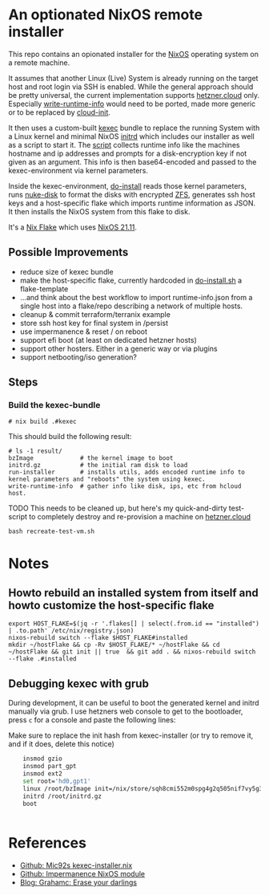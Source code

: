 # An optionated NixOS remote installer

This repo contains an opionated installer for the [NixOS](https://nixos.org) operating system on a remote machine.

It assumes that another Linux (Live) System is already running on the target host and root login via SSH is enabled.
While the general approach should be pretty universal, the current implementation supports [hetzner.cloud](https://hetzner.cloud) only.
Especially [write-runtime-info](./installer/scripts/read-runtime-info.sh) would need to be ported, made more generic or to be replaced
by [cloud-init](https://cloud-init.io/).

It then uses a custom-built [kexec](https://en.wikipedia.org/wiki/Kexec) bundle to replace the running System with a Linux kernel and minimal NixOS [initrd](https://en.wikipedia.org/wiki/Initial_ramdisk) which includes our installer
as well as a script to start it. The [script](./installer/scripts/run-installer.sh) collects runtime info like the machines hostname and ip addresses and prompts for a disk-encryption key if not given as an argument. This info is then base64-encoded and passed to the kexec-environment via kernel parameters. 

Inside the kexec-environment, [do-install](./installer/scripts/do-install.sh) reads those kernel parameters, runs [nuke-disk](./installer/scripts/do-install.sh)
to format the disks with encrypted [ZFS](https://openzfs.org/wiki/Main_Page), generates ssh host keys and a host-specific flake which imports runtime information as JSON. It then installs the NixOS system from this flake to disk.

It's a [Nix Flake](https://nixos.wiki/wiki/Flakes) which uses [NixOS 21.11](https://github.com/nixos/nixpkgs/tree/nixos-21.11).

## Possible Improvements
- reduce size of kexec bundle
- make the host-specific flake, currently hardcoded in [do-install.sh](./installer/scripts/do-install.sh) a flake-template
- ...and think about the best workflow to import runtime-info.json from a single host into a flake/repo describing a network of multiple hosts.
- cleanup & commit terraform/terranix example
- store ssh host key for final system in /persist
- use impermanence & reset / on reboot
- support efi boot (at least on dedicated hetzner hosts)
- support other hosters. Either in a generic way or via plugins
- support netbooting/iso generation?

## Steps

### Build the kexec-bundle

``` shellsession
# nix build .#kexec
```

This should build the following result:

``` shellsession
# ls -1 result/
bzImage             # the kernel image to boot
initrd.gz           # the initial ram disk to load
run-installer       # installs utils, adds encoded runtime info to kernel parameters and "reboots" the system using kexec.
write-runtime-info  # gather info like disk, ips, etc from hcloud host.
```

TODO This needs to be cleaned up, but here's my quick-and-dirty test-script to completely destroy and re-provision a machine on [hetzner.cloud](https://hetzner.cloud)

``` shellsession
bash recreate-test-vm.sh
```


# Notes

## Howto rebuild an installed system from itself and howto customize the host-specific flake

``` shellsession
export HOST_FLAKE=$(jq -r '.flakes[] | select(.from.id == "installed") | .to.path' /etc/nix/registry.json)
nixos-rebuild switch --flake $HOST_FLAKE#installed
mkdir ~/hostFlake && cp -Rv $HOST_FLAKE/* ~/hostFlake && cd ~/hostFlake && git init || true  && git add . && nixos-rebuild switch --flake .#installed
```

## Debugging kexec with grub

During development, it can be useful to boot the generated kernel and initrd manually via grub. I use hetzners web console
to get to the bootloader, press `c` for a console and paste the following lines:

Make sure to replace the init hash from kexec-installer (or try to remove it, and if it does, delete this notice)

``` sh
    insmod gzio
    insmod part_gpt
    insmod ext2
    set root='hd0,gpt1'
    linux /root/bzImage init=/nix/store/sqh8cmi552m0spg4g2q505nif7vy5g3p-nixos-system-nixos-21.05pre-git/init loglevel=4
    initrd /root/initrd.gz 
    boot
    
```

# References
* [Github: Mic92s kexec-installer.nix](https://gist.github.com/Mic92/4fdf9a55131a7452f97003f445294f97)
* [Github: Impermanence NixOS module](https://github.com/nix-community/impermanence)
* [Blog: Grahamc: Erase your darlings](https://grahamc.com/blog/erase-your-darlings)
